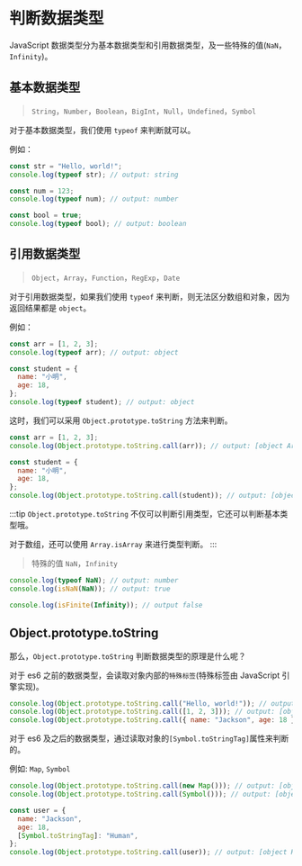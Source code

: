 # 判断数据类型

JavaScript 数据类型分为基本数据类型和引用数据类型，及一些特殊的值(`NaN`，`Infinity`)。

## 基本数据类型

> `String`，`Number`，`Boolean`，`BigInt`，`Null`，`Undefined`，`Symbol`

对于基本数据类型，我们使用 `typeof` 来判断就可以。

例如：

```js
const str = "Hello, world!";
console.log(typeof str); // output: string

const num = 123;
console.log(typeof num); // output: number

const bool = true;
console.log(typeof bool); // output: boolean
```

## 引用数据类型

> `Object`，`Array`，`Function`，`RegExp`，`Date`

对于引用数据类型，如果我们使用 `typeof` 来判断，则无法区分数组和对象，因为返回结果都是 `object`。

例如：

```js
const arr = [1, 2, 3];
console.log(typeof arr); // output: object

const student = {
  name: "小明",
  age: 18,
};
console.log(typeof student); // output: object
```

这时，我们可以采用 `Object.prototype.toString` 方法来判断。

```js
const arr = [1, 2, 3];
console.log(Object.prototype.toString.call(arr)); // output: [object Array]

const student = {
  name: "小明",
  age: 18,
};
console.log(Object.prototype.toString.call(student)); // output: [object Object]
```

:::tip
`Object.prototype.toString` 不仅可以判断引用类型，它还可以判断基本类型哦。

对于数组，还可以使用 `Array.isArray` 来进行类型判断。
:::

> 特殊的值 `NaN`，`Infinity`

```js
console.log(typeof NaN); // output: number
console.log(isNaN(NaN)); // output: true

console.log(isFinite(Infinity)); // output false
```

## Object.prototype.toString

那么，`Object.prototype.toString` 判断数据类型的原理是什么呢？

对于 es6 之前的数据类型，会读取对象内部的`特殊标签`(特殊标签由 JavaScript 引擎实现)。

```js
console.log(Object.prototype.toString.call("Hello, world!")); // output: [object String]
console.log(Object.prototype.toString.call([1, 2, 3])); // output: [object Array]
console.log(Object.prototype.toString.call({ name: "Jackson", age: 18 })); // output: [object Object]
```

对于 es6 及之后的数据类型，通过读取对象的`[Symbol.toStringTag]`属性来判断的。

例如: `Map`, `Symbol`

```js
console.log(Object.prototype.toString.call(new Map())); // output: [object Map]
console.log(Object.prototype.toString.call(Symbol())); // output: [object Symbol]

const user = {
  name: "Jackson",
  age: 18,
  [Symbol.toStringTag]: "Human",
};
console.log(Object.prototype.toString.call(user)); // output: [object Human]
```
